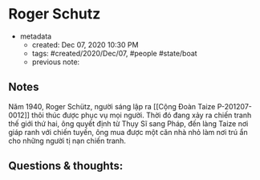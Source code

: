 # Roger Schutz

- metadata
	- created: Dec 07, 2020 10:30 PM
	- tags: #created/2020/Dec/07, #people #state/boat  
	- previous note:

## Notes
Năm 1940, Roger Schütz, người sáng lập ra [[Cộng Đoàn Taize P-201207-0012]] thôi thúc được phục vụ mọi người. Thời đó đang xảy ra chiến tranh thế giới thứ hai, ông quyết định từ Thụy Sĩ sang Pháp, đến làng Taize nơi giáp ranh với chiến tuyến, ông mua được một căn nhà nhỏ làm nơi trú ẩn cho những người tị nạn chiến tranh.

## Questions & thoughts:
